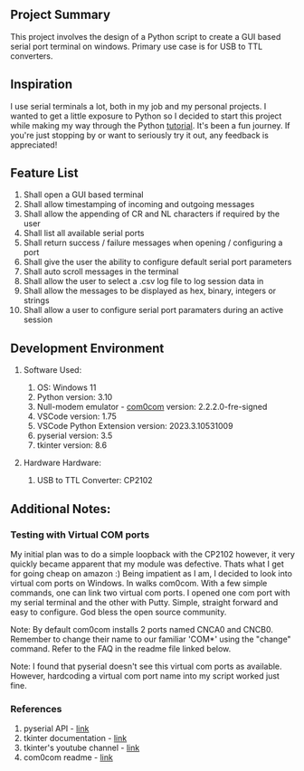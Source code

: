 ## Project Summary

This project involves the design of a Python script to create a GUI based serial port terminal on windows. Primary use case is for USB to TTL converters.

## Inspiration

I use serial terminals a lot, both in my job and my personal projects. I wanted to get a little exposure to Python so I decided to start this project while making my way through the Python [tutorial](https://docs.python.org/3/tutorial/). It's been a fun journey. If you're just stopping by or want to seriously try it out, any feedback is appreciated!

## Feature List

1. Shall open a GUI based terminal
2. Shall allow timestamping of incoming and outgoing messages
3. Shall allow the appending of CR and NL characters if required by the user
4. Shall list all available serial ports
5. Shall return success / failure messages when opening / configuring a port
6. Shall give the user the ability to configure default serial port parameters
7. Shall auto scroll messages in the terminal
8. Shall allow the user to select a .csv log file to log session data in
9. Shall allow the messages to be displayed as hex, binary, integers or strings
10. Shall allow a user to configure serial port paramaters during an active session

## Development Environment
1. Software Used:
      1. OS: Windows 11
      2. Python version: 3.10
      3. Null-modem emulator - [com0com](https://com0com.sourceforge.net/) version: 2.2.2.0-fre-signed
      4. VSCode version: 1.75
      5. VSCode Python Extension version: 2023.3.10531009
      6. pyserial version: 3.5
      7. tkinter version: 8.6

4. Hardware Hardware:
      1. USB to TTL Converter: CP2102

## Additional Notes:

### Testing with Virtual COM ports
My initial plan was to do a simple loopback with the CP2102 however, it very quickly became apparent that my module was defective. Thats what I get for going cheap on amazon :)
Being impatient as I am, I decided to look into virtual com ports on Windows. In walks com0com. With a few simple commands, one can link two virtual com ports. I opened one com port with my serial terminal and the other with Putty. Simple, straight forward and easy to configure. God bless the open source community.

Note: By default com0com installs 2 ports named CNCA0 and CNCB0. Remember to change their name to our familiar 'COM*' using the "change" command. Refer to the FAQ in the readme file linked below.

Note: I found that pyserial doesn't see this virtual com ports as available. However, hardcoding a virtual com port name into my script worked just fine.

### References
1. pyserial API               - [link](https://pythonhosted.org/pyserial/pyserial_api.html)
2. tkinter documentation      - [link](https://docs.python.org/3/library/tkinter.html)
3. tkinter's youtube channel  - [link](https://www.youtube.com/@TkinterPython)
3. com0com readme             - [link](https://com0com.sourceforge.net/com0com/ReadMe.txt)
